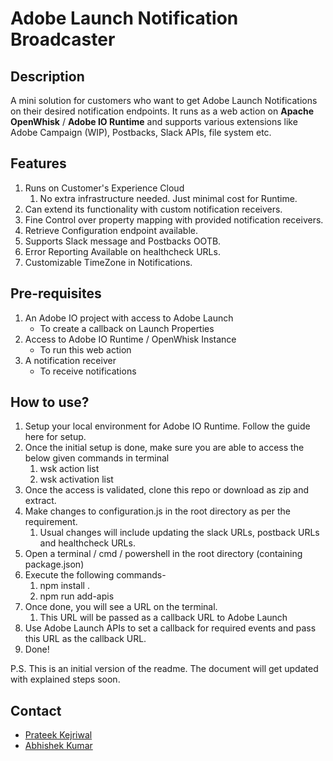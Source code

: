 #   Adobe Launch Notification Broadcaster

##  Description

A mini solution for customers who want to get Adobe Launch Notifications on their desired notification endpoints. It runs as a web action on **Apache OpenWhisk** / **Adobe IO Runtime**  and supports various extensions like Adobe Campaign (WIP), Postbacks, Slack APIs, file system etc.

##  Features
1.  Runs on Customer's Experience Cloud
    1.  No extra infrastructure needed. Just minimal cost for Runtime.
2.  Can extend its functionality with custom notification receivers.
3.  Fine Control over property mapping with provided notification receivers.
4.  Retrieve Configuration endpoint available.
5.  Supports Slack message and Postbacks OOTB.
6.  Error Reporting Available on healthcheck URLs.
7.  Customizable TimeZone in Notifications.
  


##  Pre-requisites
1.  An Adobe IO project with access to Adobe Launch
    *  To create a callback on Launch Properties  
2.  Access to Adobe IO Runtime / OpenWhisk Instance
    *  To run this web action
3. A notification receiver
    *  To receive notifications

##  How to use?
1. Setup your local environment for Adobe IO Runtime. Follow the guide here for setup. 
2. Once the initial setup is done, make sure you are able to access the below given commands in terminal
   1. wsk action list
   2. wsk activation list
3. Once the access is validated, clone this repo or download as zip and extract.
4. Make changes to configuration.js in the root directory as per the requirement.
   1. Usual changes will include updating the slack URLs, postback URLs and healthcheck URLs.
5. Open a terminal / cmd / powershell in  the root directory (containing package.json)
6. Execute the following commands-
   1. npm install .
   2. npm run add-apis
7. Once done, you will see a URL on the terminal.
   1. This URL will be passed as a callback URL to Adobe Launch
8. Use Adobe Launch APIs to set a callback for required events and pass this URL as the callback URL.
9.  Done! 

P.S. This is an initial version of the readme. The document will get updated with explained steps soon.

##  Contact
  * [Prateek Kejriwal](mailto:kejriwal@adobe.com)
  * [Abhishek Kumar](mailto:abhikum@adobe.com)


